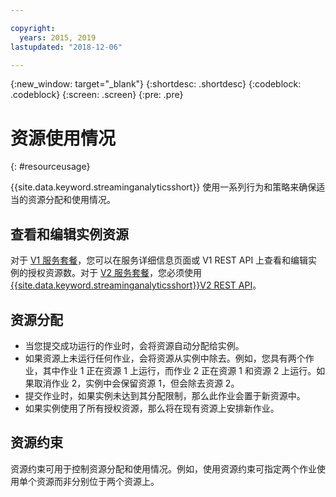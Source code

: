 ```yaml
---

copyright:
  years: 2015, 2019
lastupdated: "2018-12-06"

---
```


<!-- Attribute definitions -->
{:new_window: target="_blank"}
{:shortdesc: .shortdesc}
{:codeblock: .codeblock}
{:screen: .screen}
{:pre: .pre}


# 资源使用情况
{: #resourceusage}

{{site.data.keyword.streaminganalyticsshort}} 使用一系列行为和策略来确保适当的资源分配和使用情况。

## 查看和编辑实例资源
对于 [V1 服务套餐](/docs/services/StreamingAnalytics?topic=StreamingAnalytics-service_plans#service_plans)，您可以在服务详细信息页面或 V1 REST API 上查看和编辑实例的授权资源数。对于 [V2 服务套餐](/docs/services/StreamingAnalytics?topic=StreamingAnalytics-service_plans#service_plans)，您必须使用 [{{site.data.keyword.streaminganalyticsshort}}V2 REST API](https://{DomainName}/apidocs/streaming-analytics-v2#get-a-streaming-analytics-instance)。

## 资源分配
- 当您提交成功运行的作业时，会将资源自动分配给实例。
- 如果资源上未运行任何作业，会将资源从实例中除去。例如，您具有两个作业，其中作业 1 正在资源 1 上运行，而作业 2 正在资源 1 和资源 2 上运行。如果取消作业 2，实例中会保留资源 1，但会除去资源 2。
- 提交作业时，如果实例未达到其分配限制，那么此作业会置于新资源中。
- 如果实例使用了所有授权资源，那么将在现有资源上安排新作业。

## 资源约束

资源约束可用于控制资源分配和使用情况。例如，使用资源约束可指定两个作业使用单个资源而非分别位于两个资源上。
